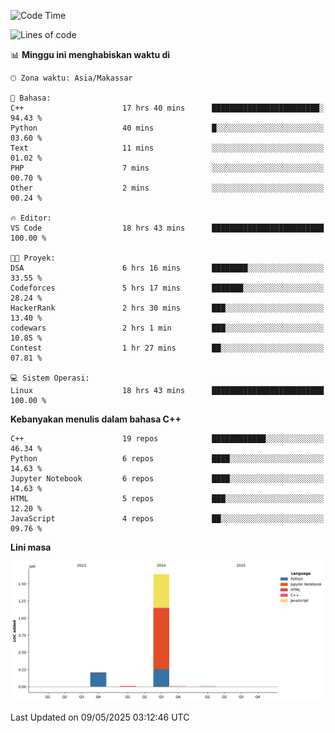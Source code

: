 <!--START_SECTION:waka-->
![Code Time](http://img.shields.io/badge/Code%20Time-200%20hrs%2019%20mins-blue)

![Lines of code](https://img.shields.io/badge/Sejak%20Hello%20World%20aku%20telah%20menulis-1.9%20million%20baris%20kode-blue)

📊 **Minggu ini menghabiskan waktu di** 

```text
🕑︎ Zona waktu: Asia/Makassar

💬 Bahasa: 
C++                      17 hrs 40 mins      ████████████████████████░   94.43 % 
Python                   40 mins             █░░░░░░░░░░░░░░░░░░░░░░░░   03.60 % 
Text                     11 mins             ░░░░░░░░░░░░░░░░░░░░░░░░░   01.02 % 
PHP                      7 mins              ░░░░░░░░░░░░░░░░░░░░░░░░░   00.70 % 
Other                    2 mins              ░░░░░░░░░░░░░░░░░░░░░░░░░   00.24 % 

🔥 Editor: 
VS Code                  18 hrs 43 mins      █████████████████████████   100.00 % 

🐱‍💻 Proyek: 
DSA                      6 hrs 16 mins       ████████░░░░░░░░░░░░░░░░░   33.55 % 
Codeforces               5 hrs 17 mins       ███████░░░░░░░░░░░░░░░░░░   28.24 % 
HackerRank               2 hrs 30 mins       ███░░░░░░░░░░░░░░░░░░░░░░   13.40 % 
codewars                 2 hrs 1 min         ███░░░░░░░░░░░░░░░░░░░░░░   10.85 % 
Contest                  1 hr 27 mins        ██░░░░░░░░░░░░░░░░░░░░░░░   07.81 % 

💻 Sistem Operasi: 
Linux                    18 hrs 43 mins      █████████████████████████   100.00 % 
```

**Kebanyakan menulis dalam bahasa C++** 

```text
C++                      19 repos            ████████████░░░░░░░░░░░░░   46.34 % 
Python                   6 repos             ████░░░░░░░░░░░░░░░░░░░░░   14.63 % 
Jupyter Notebook         6 repos             ████░░░░░░░░░░░░░░░░░░░░░   14.63 % 
HTML                     5 repos             ███░░░░░░░░░░░░░░░░░░░░░░   12.20 % 
JavaScript               4 repos             ██░░░░░░░░░░░░░░░░░░░░░░░   09.76 % 
```



**Lini masa**

![Lines of Code chart](https://raw.githubusercontent.com/yusuf601/yusuf601/main/assets/bar_graph.png)


 Last Updated on 09/05/2025 03:12:46 UTC
<!--END_SECTION:waka-->

